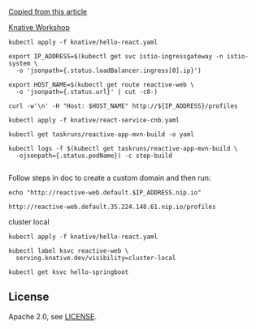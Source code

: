 

[Copied from this article](https://developer.okta.com/blog/2018/09/25/spring-webflux-websockets-react)

[Knative Workshop](https://docs.google.com/document/d/1QKjyWAJxZahQFUc8FkM_0gVtgDRUDgJq7zcJLiFjjjw/edit#)

```
kubectl apply -f knative/hello-react.yaml

export IP_ADDRESS=$(kubectl get svc istio-ingressgateway -n istio-system \
  -o 'jsonpath={.status.loadBalancer.ingress[0].ip}')

export HOST_NAME=$(kubectl get route reactive-web \
  -o 'jsonpath={.status.url}' | cut -c8-)

curl -w'\n' -H "Host: $HOST_NAME" http://${IP_ADDRESS}/profiles

kubectl apply -f knative/react-service-cnb.yaml

kubectl get taskruns/reactive-app-mvn-build -o yaml

kubectl logs -f $(kubectl get taskruns/reactive-app-mvn-build \
  -ojsonpath={.status.podName}) -c step-build


```

Follow steps in doc to create a custom domain and then run:

```
echo "http://reactive-web.default.$IP_ADDRESS.nip.io"

http://reactive-web.default.35.224.148.61.nip.io/profiles

```

cluster local

```
kubectl apply -f knative/hello-react.yaml

kubectl label ksvc reactive-web \
  serving.knative.dev/visibility=cluster-local

kubectl get ksvc hello-springboot
```

## License

Apache 2.0, see [LICENSE](LICENSE).
